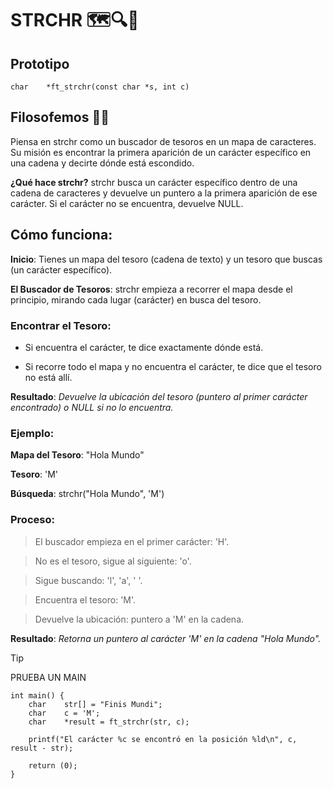 # STRCHR 🗺️🔍🎯
## Prototipo
``` char	*ft_strchr(const char *s, int c) ```

## Filosofemos 🚬🌿
Piensa en strchr como un buscador de tesoros en un mapa de caracteres. Su misión es encontrar la primera aparición de un carácter específico en una cadena y decirte dónde está escondido.

**¿Qué hace strchr?**
strchr busca un carácter específico dentro de una cadena de caracteres y devuelve un puntero a la primera aparición de ese carácter. Si el carácter no se encuentra, devuelve NULL.

## Cómo funciona:
**Inicio**: Tienes un mapa del tesoro (cadena de texto) y un tesoro que buscas (un carácter específico).

**El Buscador de Tesoros**: strchr empieza a recorrer el mapa desde el principio, mirando cada lugar (carácter) en busca del tesoro.

### Encontrar el Tesoro:

- Si encuentra el carácter, te dice exactamente dónde está.

- Si recorre todo el mapa y no encuentra el carácter, te dice que el tesoro no está allí.

**Resultado**: *Devuelve la ubicación del tesoro (puntero al primer carácter encontrado) o NULL si no lo encuentra.*

### Ejemplo:
**Mapa del Tesoro**: "Hola Mundo"

**Tesoro**: 'M'

**Búsqueda**: strchr("Hola Mundo", 'M')

### Proceso:
>El buscador empieza en el primer carácter: 'H'.

>No es el tesoro, sigue al siguiente: 'o'.

>Sigue buscando: 'l', 'a', ' '.

>Encuentra el tesoro: 'M'.

>Devuelve la ubicación: puntero a 'M' en la cadena.

**Resultado**:
*Retorna un puntero al carácter 'M' en la cadena "Hola Mundo".*

>[!TIP]
> PRUEBA UN MAIN
```
int main() {
	char	str[] = "Finis Mundi";
	char	c = 'M';
	char	*result = ft_strchr(str, c);
	
	printf("El carácter %c se encontró en la posición %ld\n", c, result - str);

	return (0);
}
```
